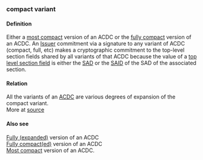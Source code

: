 ### compact variant

<h4>Definition</h4><p>Either a <a href="most-compact">most compact</a> version of an ACDC or the <a href="fully-compact">fully compact</a> version of an ACDC. An <a href="issuer">Issuer</a> commitment via a signature to any variant of ACDC (compact, full, etc) makes a cryptographic commitment to the top-level section fields shared by all variants of that ACDC because the value of a <a href="top-level-section">top level section field</a> is either the <a href="SAD">SAD</a> or the <a href="SAID">SAID</a> of the SAD of the associated section.</p><h4>Relation</h4><p>All the variants of an <a href="authentic-chained-data-container">ACDC</a> are various degrees of expansion of the compact variant.<br>More at <a href="https://github.com/WebOfTrust/ietf-ipex/blob/main/draft-ssmith-ipex.md">source</a></p><h4>Also see</h4><p><a href="fully-expanded">Fully (expanded)</a> version of an ACDC<br><a href="fully-compact">Fully compact(ed)</a> version of an ACDC<br><a href="most-compact">Most compact</a> version of an ACDC.</p>